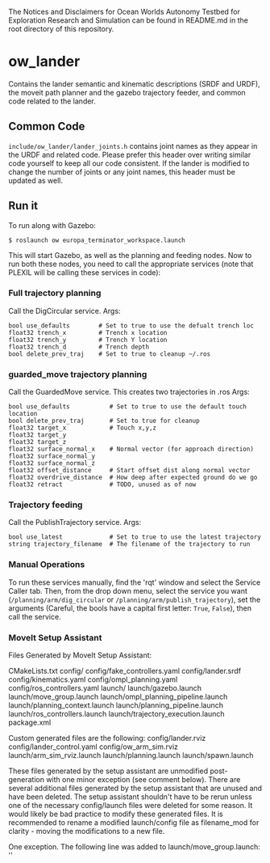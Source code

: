 The Notices and Disclaimers for Ocean Worlds Autonomy Testbed for Exploration
Research and Simulation can be found in README.md in the root directory of
this repository.

ow_lander
=========
Contains the lander semantic and kinematic descriptions (SRDF and URDF), the
moveit path planner and the gazebo trajectory feeder, and common code related
to the lander.

Common Code
-----------
`include/ow_lander/lander_joints.h` contains joint names as they appear in the
URDF and related code. Please prefer this header over writing similar code
yourself to keep all our code consistent. If the lander is modified to change
the number of joints or any joint names, this header must be updated as well.

Run it
------
To run along with Gazebo:

`$ roslaunch ow europa_terminator_workspace.launch`

This will start Gazebo, as well as the planning and feeding nodes. Now to run
both these nodes, you need to call the appropriate services (note that PLEXIL
will be calling these services in code):

### Full trajectory planning
Call the DigCircular service. Args:
```
bool use_defaults        # Set to true to use the defualt trench loc
float32 trench_x         # Trench x location
float32 trench_y         # Trench Y location
float32 trench_d         # Trench depth
bool delete_prev_traj    # Set to true to cleanup ~/.ros
```

### guarded_move trajectory planning
Call the GuardedMove service. This creates two trajectories in .ros Args:
```
bool use_defaults           # Set to true to use the default touch location
bool delete_prev_traj       # Set to true for cleanup
float32 target_x            # Touch x,y,z
float32 target_y
float32 target_z
float32 surface_normal_x    # Normal vector (for approach direction)
float32 surface_normal_y
float32 surface_normal_z
float32 offset_distance     # Start offset dist along normal vector
float32 overdrive_distance  # How deep after expected ground do we go
float32 retract             # TODO, unused as of now
```

### Trajectory feeding
Call the PublishTrajectory service. Args:
```
bool use_latest             # Set to true to use the latest trajectory 
string trajectory_filename  # The filename of the trajectory to run
```

### Manual Operations
To run these services manually, find the 'rqt' window and select the Service
Caller tab. Then, from the drop down menu, select the service you want
(`/planning/arm/dig_circular` or `/planning/arm/publish_trajectory`), set the
arguments (Careful, the bools have a capital first letter: `True`, `False`),
then call the service.

### MoveIt Setup Assistant
Files Generated by MoveIt Setup Assistant:

CMakeLists.txt
config/
config/fake_controllers.yaml
config/lander.srdf
config/kinematics.yaml
config/ompl_planning.yaml
config/ros_controllers.yaml
launch/
launch/gazebo.launch
launch/move_group.launch
launch/ompl_planning_pipeline.launch 
launch/planning_context.launch
launch/planning_pipeline.launch
launch/ros_controllers.launch
launch/trajectory_execution.launch
package.xml

Custom generated files are the following:
config/lander.rviz
config/lander_control.yaml
config/ow_arm_sim.rviz
launch/arm_sim_rviz.launch
launch/planning.launch
launch/spawn.launch

These files generated by the setup assistant are unmodified post-generation with
one minor exception (see comment below). There are several additional files
generated by the setup assistant that are unused and have been deleted. The setup
assistant shouldn't have to be rerun unless one of the necessary config/launch
files were deleted for some reason. It would likely be bad practice to modify
these generated files. It is recommended to rename a modified launch/config file
as filename_mod for clarity - moving the modifications to a new file.

One exception. The following line was added to launch/move_group.launch:
'<include file="$(find ow_lander)/launch/planning_context.launch" />'